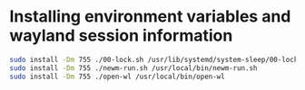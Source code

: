 # Installing environment variables and wayland session information
```bash
sudo install -Dm 755 ./00-lock.sh /usr/lib/systemd/system-sleep/00-lock.sh
sudo install -Dm 755 ./newm-run.sh /usr/local/bin/newm-run.sh
sudo install -Dm 755 ./open-wl /usr/local/bin/open-wl
```
